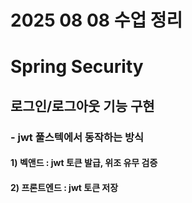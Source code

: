 # 2025 08 08 수업 정리
# Spring Security
## 로그인/로그아웃 기능 구현
### - jwt 풀스텍에서 동작하는 방식
#### 1) 벡앤드 : jwt 토큰 발급, 위조 유무 검증
#### 2) 프론트엔드 : jwt 토큰 저장
